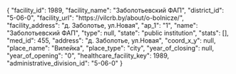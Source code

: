 {
    "facility_id": 1989,
    "facility_name": "Заболотьевский ФАП",
    "district_id": "5-06-0",
    "facility_url": "https:\/\/vilcrb.by\/about\/o-bolnicze\/",
    "facility_address": "д. Заболотье, ул.Новая",
    "ap_1": "1",
    "name": "Заболотьевский ФАП",
    "type": null,
    "state": "public institution",
    "stats": [],
    "med_id": 455,
    "address": "д. Заболотье, ул.Новая",
    "coord_x_y": null,
    "place_name": "Вилейка",
    "place_type": "city",
    "year_of_closing": null,
    "year_of_opening": "0",
    "healthcare_facility_key": 1989,
    "administrative_division_id": "5-06-0"
}